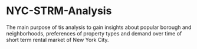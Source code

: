 # NYC-STRM-Analysis
The main purpose of tis analysis to gain insights about popular borough and neighborhoods, preferences of property types and demand over time of short term rental market of New York City. 
